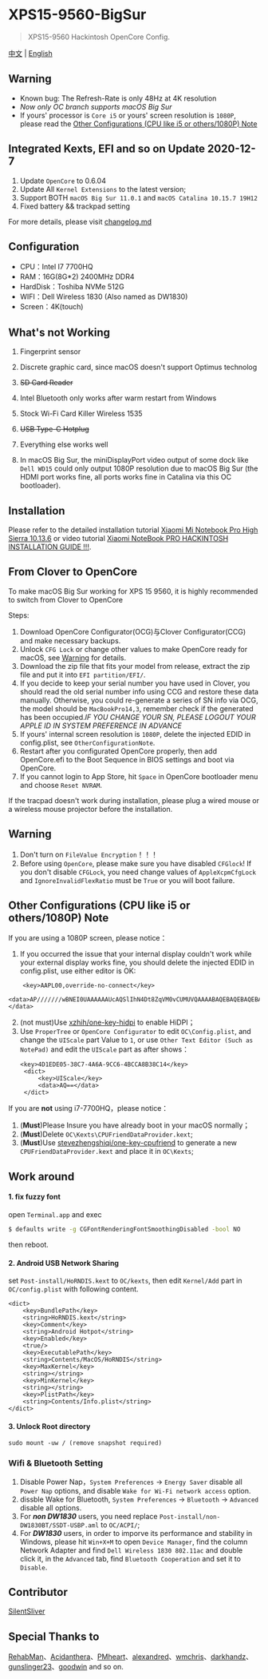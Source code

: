# XPS15-9560-BigSur

> XPS15-9560 Hackintosh OpenCore Config.

 [中文](README.md) | [English](README_EN.md) 

 ## Warning
 - Known bug: The Refresh-Rate is only 48Hz at 4K resolution
 - *Now only OC branch supports macOS Big Sur*
 -  If yours' processor is `Core i5` or yours' screen resolution is `1080P`, please read the [Other Configurations (CPU like i5 or others/1080P) Note](##-Other-Configurations-(CPU-like-i5-or-others/-1080P)-Note)

## Integrated Kexts, EFI and so on Update 2020-12-7

1. Update `OpenCore` to 0.6.04
2. Update All `Kernel Extensions` to the latest version;
3. Support BOTH `macOS Big Sur 11.0.1` and `macOS Catalina 10.15.7 19H12`
4. Fixed battery && trackpad setting

For more details, please visit [changelog.md](https://github.com/jardenliu/XPS15-9560-BigSur/blob/OpenCore/changelog.md)

## Configuration

- CPU：Intel I7 7700HQ
- RAM：16G(8G\*2) 2400MHz DDR4
- HardDisk：Toshiba NVMe 512G
- WIFI：Dell Wireless 1830 (Also named as DW1830)
- Screen：4K(touch)

## What's not Working

1. Fingerprint sensor
2. Discrete graphic card, since macOS doesn't support Optimus technolog
3. ~~SD Card Reader~~
4. Intel Bluetooth only works after warm restart from Windows
5. Stock Wi-Fi Card Killer Wireless 1535
6. ~~USB Type-C Hotplug~~
7. Everything else works well
   
8. In macOS Big Sur, the miniDisplayPort video output of some dock like `Dell WD15` could only output 1080P resolution due to macOS Big Sur (the HDMI port works fine, all ports works fine in Catalina via this OC bootloader).

## Installation

Please refer to the detailed installation tutorial [Xiaomi Mi Notebook Pro High Sierra 10.13.6](https://www.tonymacx86.com/threads/guide-xiaomi-mi-notebook-pro-high-sierra-10-13-6.242724) or video tutorial [Xiaomi NoteBook PRO HACKINTOSH INSTALLATION GUIDE !!!](https://www.youtube.com/watch?v=72sPmkpxCvc).

## From Clover to OpenCore
To make macOS Big Sur working for XPS 15 9560, it is highly recommended to switch from Clover to OpenCore

Steps:
1. Download OpenCore Configurator(OCG)与Clover Configurator(CCG) and make necessary backups.
2. Unlock `CFG Lock` or change other values to make OpenCore ready for macOS, see [Warning](##Warning) for details.
3. Download the zip file that fits your model from release, extract the zip file and put it into `EFI partition/EFI/`. 
4. If you decide to keep your serial number you have used in Clover, you should read the old serial number info using CCG and restore these data manually. Otherwise, you could re-generate a series of SN info via OCG, the model should be `MacBookPro14,3`, remember check if the generated has been occupied.*IF YOU CHANGE YOUR SN, PLEASE LOGOUT YOUR APPLE ID IN SYSTEM PREFERENCE IN ADVANCE*
5. If yours' internal screen resolution is  `1080P`, delete the injected EDID in config.plist, see `OtherConfigurationNote`.
6. Restart after you configurated OpenCore properly, then add OpenCore.efi to the Boot Sequence in BIOS settings and boot via OpenCore.
7. If you cannot login to App Store, hit `Space` in OpenCore bootloader menu and choose `Reset NVRAM`.


If the tracpad doesn't work during installation, please plug a wired mouse or a wireless mouse projector before the installation.

## Warning

1. Don't turn on `FileValue Encryption`！！！
2. Before using `OpenCore`, please make sure you have disabled `CFGlock`! If you don't disable `CFGLock`, you need change values of `AppleXcpmCfgLock` and `IgnoreInvalidFlexRatio` must be `True` or you will boot failure.

## Other Configurations (CPU like i5 or others/1080P) Note

If you are using a 1080P screen, please notice：
1. If you occurred the issue that your internal display couldn't work while your external display works fine, you should delete the injected EDID in config.plist, use either editor is OK:

```
	<key>AAPL00,override-no-connect</key>
	<data>AP///////wBNEI0UAAAAAAUcAQSlIhN4Dt8ZqVM0vCUMUVQAAAABAQEBAQEBAQEBAQEBAQEBUNAAoPBwPoAwIDUAWMIQAAAapqYAoPBwPoAwIDUAWMIQAAAYAAAA/QA4TB5TEQAKICAgICAgAAAA/ABDb2xvciBMQ0QKICAgAJM=</data>
```

2. (not must)Use [xzhih/one-key-hidpi](https://github.com/xzhih/one-key-hidpi) to enable HiDPI；
3. Use `ProperTree` or `OpenCore Configurator` to edit `OC\Config.plist`, and change the `UIScale` part Value to `1`, or use `Other Text Editor (Such as NotePad)` and edit the `UIScale` part as after shows：
   ```
   <key>4D1EDE05-38C7-4A6A-9CC6-4BCCA8B38C14</key>
	<dict>
		<key>UIScale</key>
		<data>AQ==</data>
	</dict>
   ```

If you are **not** using i7-7700HQ，please notice：
1. (**Must**)Please Insure you have already boot in your macOS normally；
2. (**Must**)Delete `OC\Kexts\CPUFriendDataProvider.kext`;
3. (**Must**)Use [stevezhengshiqi/one-key-cpufriend](https://github.com/stevezhengshiqi/one-key-cpufriend/blob/master/README_CN.md) to generate a new `CPUFriendDataProvider.kext` and place it in `OC\Kexts`;

## Work around

#### 1. fix fuzzy font

open `Terminal.app` and exec

```bash
$ defaults write -g CGFontRenderingFontSmoothingDisabled -bool NO
```

then reboot.

#### 2. Android USB Network Sharing

set `Post-install/HoRNDIS.kext` to `OC/kexts`, then edit `Kernel/Add` part in `OC/config.plist` with following content.
```
<dict>
	<key>BundlePath</key>
	<string>HoRNDIS.kext</string>
	<key>Comment</key>
	<string>Android Hotpot</string>
	<key>Enabled</key>
	<true/>
	<key>ExecutablePath</key>
	<string>Contents/MacOS/HoRNDIS</string>
	<key>MaxKernel</key>
	<string></string>
	<key>MinKernel</key>
	<string></string>
	<key>PlistPath</key>
	<string>Contents/Info.plist</string>
</dict>
```

#### 3. Unlock Root directory

```
sudo mount -uw / (remove snapshot required)
```

<!-- #### 4. macOS Minor Update Suggestions

Rebuild kextcache after each macOS minor update, you can create a file named `rebuilt.command` containing the command `sudo kextcache -i /`. When an update is finished, you can directly run this file and input your password to rebuild kextcache. This can repair some minor issues such as `Brightness Control Failure` or `USB-C Device cannot work properly`. -->


### Wifi & Bluetooth Setting

1. Disable Power Nap，`System Preferences` -> `Energy Saver` disable all `Power Nap` options, and disable `Wake for Wi-Fi network access` option.
2. dissble Wake for Bluetooth, `System Preferences` -> `Bluetooth` -> `Advanced` disable all options.
3. For **_non DW1830_** users, you need replace `Post-install/non-DW1830BT/SSDT-USBP.aml` to `OC/ACPI/`;
4. For **_DW1830_** users, in order to imporve its performance and stability in Windows, please hit `Win+X+M` to open `Device Manager`, find the column Network Adapter and find `Dell Wireless 1830 802.11ac` and double click it, in the `Advanced` tab, find `Bluetooth Cooperation` and set it to `Disable`.  

## Contributor
[SilentSliver](https://github.com/SilentSliver)

## Special Thanks to

[RehabMan](https://github.com/RehabMan)、[Acidanthera](https://github.com/acidanthera)、[PMheart](https://github.com/PMheart)、[alexandred](https://github.com/alexandred)、[wmchris](https://github.com/wmchris)、[darkhandz](https://github.com/darkhandz)、[gunslinger23](https://github.com/gunslinger23)、[goodwin](https://github.com/goodwin) and so on.
